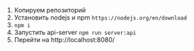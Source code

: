 1. Копируем репозиторий
2. Установить nodejs и npm `https://nodejs.org/en/download`
3. `npm i`
4. Запустить api-server `npm run server:api`
5. Перейти на http://localhost:8080/